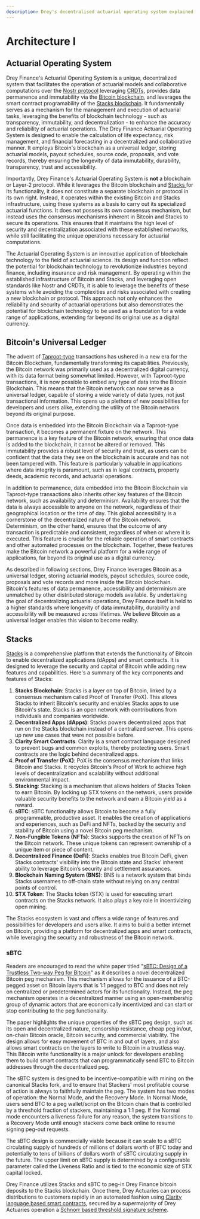```yaml
---
description: Drey's decentralised actuarial operating system explained.
---
```


# Architecture I

## Actuarial Operating System

Drey Finance's Actuarial Operating System is a unique, decentralized system that facilitates the operation of actuarial models and collaborative computations over the [Nostr protocol](https://nostr.com/) leveraging [CRDTs](https://crdt.tech/), provides data permanence and immutability via the [Bitcoin blockchain](https://bitcoin.org/en/), and leverages the smart contract programability of the [Stacks blockchain](https://stacks.co). It fundamentally serves as a mechanism for the management and execution of actuarial tasks, leveraging the benefits of blockchain technology - such as transparency, immutability, and decentralization - to enhance the accuracy and reliability of actuarial operations. The Drey Finance Actuarial Operating System is designed to enable the calculation of life expectancy, risk management, and financial forecasting in a decentralized and collaborative manner. It employs Bitcoin's blockchain as a universal ledger, storing actuarial models, payout schedules, source code, proposals, and vote records, thereby ensuring the longevity of data immutability, durability, transparency, trust and accessibility​​.

Importantly, Drey Finance's Actuarial Operating System is **not** a blockchain or Layer-2 protocol. While it leverages the Bitcoin blockchain and [Stacks ](https://stacks.co)for its functionality, it does not constitute a separate blockchain or protocol in its own right. Instead, it operates within the existing Bitcoin and Stacks infrastructure, using these systems as a basis to carry out its specialized actuarial functions. It does not possess its own consensus mechanism, but instead uses the consensus mechanisms inherent in Bitcoin and Stacks to secure its operations. This ensures that it maintains the high level of security and decentralization associated with these established networks, while still facilitating the unique operations necessary for actuarial computations.

The Actuarial Operating System is an innovative application of blockchain technology to the field of actuarial science. Its design and function reflect the potential for blockchain technology to revolutionize industries beyond finance, including insurance and risk management. By operating within the established infrastructure of Bitcoin and Stacks, and leveraging open standards like Nostr and CRDTs, it is able to leverage the benefits of these systems while avoiding the complexities and risks associated with creating a new blockchain or protocol. This approach not only enhances the reliability and security of actuarial operations but also demonstrates the potential for blockchain technology to be used as a foundation for a wide range of applications, extending far beyond its original use as a digital currency.

## Bitcoin's Universal Ledger

The advent of [Taproot-type](https://trustmachines.co/learn/bitcoin-taproot-upgrade-basic-breakdown/) transactions has ushered in a new era for the Bitcoin Blockchain, fundamentally transforming its capabilities. Previously, the Bitcoin network was primarily used as a decentralized digital currency, with its data format being somewhat limited. However, with Taproot-type transactions, it is now possible to embed any type of data into the Bitcoin Blockchain. This means that the Bitcoin network can now serve as a universal ledger, capable of storing a wide variety of data types, not just transactional information. This opens up a plethora of new possibilities for developers and users alike, extending the utility of the Bitcoin network beyond its original purpose.

Once data is embedded into the Bitcoin Blockchain via a Taproot-type transaction, it becomes a permanent fixture on the network. This permanence is a key feature of the Bitcoin network, ensuring that once data is added to the blockchain, it cannot be altered or removed. This immutability provides a robust level of security and trust, as users can be confident that the data they see on the blockchain is accurate and has not been tampered with. This feature is particularly valuable in applications where data integrity is paramount, such as in legal contracts, property deeds, academic records, and actuarial operations.

In addition to permanence, data embedded into the Bitcoin Blockchain via Taproot-type transactions also inherits other key features of the Bitcoin network, such as availability and determinism. Availability ensures that the data is always accessible to anyone on the network, regardless of their geographical location or the time of day. This global accessibility is a cornerstone of the decentralized nature of the Bitcoin network. Determinism, on the other hand, ensures that the outcome of any transaction is predictable and consistent, regardless of when or where it is executed. This feature is crucial for the reliable operation of smart contracts and other automated processes on the blockchain. Together, these features make the Bitcoin network a powerful platform for a wide range of applications, far beyond its original use as a digital currency.

As described in following sections, Drey Finance leverages Bitcoin as a universal ledger, storing actuarial models, payout schedules, source code, proposals and vote records and more inside the Bitcoin blockchain. Bitcoin's features of data permanence, accessibility and determinism are unmatched by other distributed storage models available. By undertaking the goal of decentralizing actuarial operations, Drey Finance itself is held to a higher standards where longevity of data immutability, durability and accessibility will be measured across lifetimes. We believe Bitcoin as a universal ledger enables this vision to become reality.

## Stacks

[Stacks](https://www.stacks.co/) is a comprehensive platform that extends the functionality of Bitcoin to enable decentralized applications (dApps) and smart contracts. It is designed to leverage the security and capital of Bitcoin while adding new features and capabilities. Here's a summary of the key components and features of Stacks:

1. **Stacks Blockchain**: Stacks is a layer on top of Bitcoin, linked by a consensus mechanism called Proof of Transfer (PoX). This allows Stacks to inherit Bitcoin's security and enables Stacks apps to use Bitcoin's state. Stacks is an open network with contributions from individuals and companies worldwide.
2. **Decentralized Apps (dApps)**: Stacks powers decentralized apps that run on the Stacks blockchain instead of a centralized server. This opens up new use cases that were not possible before.
3. **Clarity Smart Contracts**: Clarity is a smart contract language designed to prevent bugs and common exploits, thereby protecting users. Smart contracts are the logic behind decentralized apps.
4. **Proof of Transfer (PoX)**: PoX is the consensus mechanism that links Bitcoin and Stacks. It recycles Bitcoin's Proof of Work to achieve high levels of decentralization and scalability without additional environmental impact.
5. **Stacking**: Stacking is a mechanism that allows holders of Stacks Token to earn Bitcoin. By locking up STX tokens on the network, users provide valuable security benefits to the network and earn a Bitcoin yield as a reward.
6. **sBTC**: sBTC functionality allows Bitcoin to become a fully programmable, productive asset. It enables the creation of applications and experiences, such as DeFi and NFTs, backed by the security and stability of Bitcoin using a novel Bitcoin peg mechanism.
7. **Non-Fungible Tokens (NFTs)**: Stacks supports the creation of NFTs on the Bitcoin network. These unique tokens can represent ownership of a unique item or piece of content.
8. **Decentralized Finance (DeFi)**: Stacks enables true Bitcoin DeFi, given Stacks contracts' visibility into the Bitcoin state and Stacks’ inherent ability to leverage Bitcoin’s security and settlement assurances.
9. **Blockchain Naming System (BNS)**: BNS is a network system that binds Stacks usernames to off-chain state without relying on any central points of control.
10. **STX Token**: The Stacks token (STX) is used for executing smart contracts on the Stacks network. It also plays a key role in incentivizing open mining.

The Stacks ecosystem is vast and offers a wide range of features and possibilities for developers and users alike. It aims to build a better internet on Bitcoin, providing a platform for decentralized apps and smart contracts, while leveraging the security and robustness of the Bitcoin network.

### sBTC

Readers are encouraged to read the white paper titled "[sBTC: Design of a Trustless Two-way Peg for Bitcoin](https://stacks-network.github.io/stacks/sbtc.pdf)" as it describes a novel decentralized Bitcoin peg mechanism. This mechanism allows for the issuance of a BTC-pegged asset on Bitcoin layers that is 1:1 pegged to BTC and does not rely on centralized or predetermined actors for its functionality. Instead, the peg mechanism operates in a decentralized manner using an open-membership group of dynamic actors that are economically incentivized and can start or stop contributing to the peg functionality.

The paper highlights the unique properties of the sBTC peg design, such as its open and decentralized nature, censorship resistance, cheap peg in/out, on-chain Bitcoin oracle, Bitcoin security, and commercial viability. The design allows for easy movement of BTC in and out of layers, and also allows smart contracts on the layers to write to Bitcoin in a trustless way. This Bitcoin write functionality is a major unlock for developers enabling them to build smart contracts that can programmatically send BTC to Bitcoin addresses through the decentralized peg.

The sBTC system is designed to be incentive-compatible with mining on the canonical Stacks fork, and to ensure that Stackers' most profitable course of action is always to faithfully maintain the peg. The system has two modes of operation: the Normal Mode, and the Recovery Mode. In Normal Mode, users send BTC to a peg wallet/script on the Bitcoin chain that is controlled by a threshold fraction of stackers, maintaining a 1:1 peg. If the Normal mode encounters a liveness failure for any reason, the system transitions to a Recovery Mode until enough stackers come back online to resume signing peg-out requests.

The sBTC design is commercially viable because it can scale to a sBTC circulating supply of hundreds of millions of dollars worth of BTC today and potentially to tens of billions of dollars worth of sBTC circulating supply in the future. The upper limit on sBTC supply is determined by a configurable parameter called the Liveness Ratio and is tied to the economic size of STX capital locked.

Drey Finance utilizes Stacks and sBTC to peg-in Drey Finance bitcoin deposits to the Stacks blockchain. Once there, Drey Actuaries can process distributions to customers rapidly in an automated fashion using [Clarity language based smart contracts](https://docs.stacks.co/docs/clarity/), secured by a supermajority of Drey Actuaries operation a [Schnorr based threshold signature scheme](https://eprint.iacr.org/2022/550).

